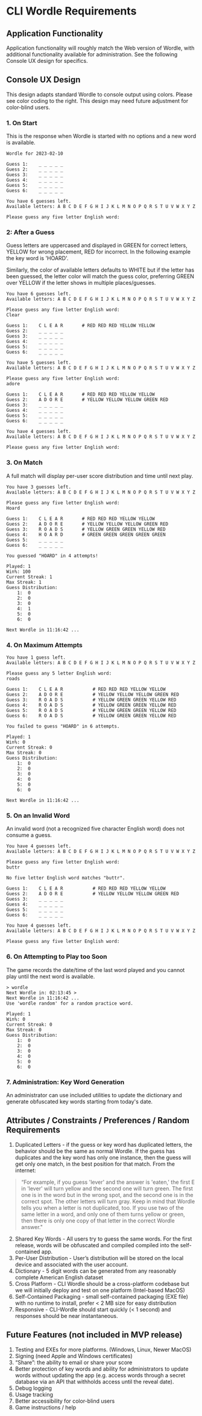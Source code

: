 # CLI Wordle Requirements

## Application Functionality

Application functionality will roughly match the Web version of Wordle, with 
additional functionality available for administration.  See the following Console 
UX design for specifics.

## Console UX Design

This design adapts standard Wordle to console output using colors.  Please
see color coding to the right. This design may need future adjustment for 
color-blind users.  

### 1. On Start

This is the response when Wordle is started with no options and 
a new word is available.

	Wordle for 2023-02-10

	Guess 1:	_ _ _ _ _
	Guess 2:	_ _ _ _ _
	Guess 3:	_ _ _ _ _
	Guess 4:	_ _ _ _ _
	Guess 5:	_ _ _ _ _
	Guess 6:	_ _ _ _ _

	You have 6 guesses left.
	Available letters: A B C D E F G H I J K L M N O P Q R S T U V W X Y Z

	Please guess any five letter English word:

### 2: After a Guess

Guess letters are uppercased and displayed in GREEN for correct letters, 
YELLOW for wrong placement, RED for incorrect.  In the following
example the key word is 'HOARD'.  

Similarly, the color of available letters defaults to WHITE but if the
letter has been guessed, the letter color will match the guess color, 
preferring GREEN over YELLOW if the letter shows in multiple places/guesses.

	You have 6 guesses left.
	Available letters: A B C D E F G H I J K L M N O P Q R S T U V W X Y Z

	Please guess any five letter English word:
	Clear

	Guess 1:	C L E A R		# RED RED RED YELLOW YELLOW
	Guess 2:	_ _ _ _ _           
	Guess 3:	_ _ _ _ _
	Guess 4:	_ _ _ _ _
	Guess 5:	_ _ _ _ _
	Guess 6:	_ _ _ _ _

	You have 5 guesses left.
	Available letters: A B C D E F G H I J K L M N O P Q R S T U V W X Y Z
		
	Please guess any five letter English word:
	adore

	Guess 1:	C L E A R		# RED RED RED YELLOW YELLOW
	Guess 2:	A D O R E		# YELLOW YELLOW YELLOW GREEN RED
	Guess 3:	_ _ _ _ _
	Guess 4:	_ _ _ _ _
	Guess 5:	_ _ _ _ _
	Guess 6:	_ _ _ _ _

	You have 4 guesses left.
	Available letters: A B C D E F G H I J K L M N O P Q R S T U V W X Y Z
			
	Please guess any five letter English word:

### 3. On Match

A full match will display per-user score distribution and time until next play. 

	You have 3 guesses left.
	Available letters: A B C D E F G H I J K L M N O P Q R S T U V W X Y Z
			
	Please guess any five letter English word:
	Hoard

	Guess 1:	C L E A R		# RED RED RED YELLOW YELLOW
	Guess 2:	A D O R E		# YELLOW YELLOW YELLOW GREEN RED
	Guess 3:	R O A D S		# YELLOW GREEN GREEN YELLOW RED
	Guess 4:	H O A R D		# GREEN GREEN GREEN GREEN GREEN
	Guess 5:	_ _ _ _ _
	Guess 6:	_ _ _ _ _

	You guessed "HOARD" in 4 attempts!

	Played: 1
	Win%: 100
	Current Streak: 1
	Max Streak: 1
	Guess Distribution:
		1:	0
		2:	0
		3:	0
		4:	1
		5:	0
		6:	0

	Next Wordle in 11:16:42 ...

### 4. On Maximum Attempts

	You have 1 guess left.
	Available letters: A B C D E F G H I J K L M N O P Q R S T U V W X Y Z
			
	Please guess any 5 letter English word:
	roads

	Guess 1:	C L E A R           # RED RED RED YELLOW YELLOW
	Guess 2:	A D O R E           # YELLOW YELLOW YELLOW GREEN RED
	Guess 3:	R O A D S           # YELLOW GREEN GREEN YELLOW RED
	Guess 4:	R O A D S           # YELLOW GREEN GREEN YELLOW RED
	Guess 5:	R O A D S           # YELLOW GREEN GREEN YELLOW RED
	Guess 6:	R O A D S           # YELLOW GREEN GREEN YELLOW RED

	You failed to guess "HOARD" in 6 attempts.

	Played: 1
	Win%: 0
	Current Streak: 0
	Max Streak: 0
	Guess Distribution:
		1:	0
		2:	0
		3:	0
		4:	0
		5:	0
		6:	0

	Next Wordle in 11:16:42 ...

### 5. On an Invalid Word

An invalid word (not a recognized five character English word) does not consume a guess.

	You have 4 guesses left.
	Available letters: A B C D E F G H I J K L M N O P Q R S T U V W X Y Z
		
	Please guess any five letter English word:
	buttr

	No five letter English word matches "buttr".

	Guess 1:	C L E A R           # RED RED RED YELLOW YELLOW
	Guess 2:	A D O R E           # YELLOW YELLOW YELLOW GREEN RED
	Guess 3:	_ _ _ _ _
	Guess 4:	_ _ _ _ _
	Guess 5:	_ _ _ _ _
	Guess 6:	_ _ _ _ _

	You have 4 guesses left.
	Available letters: A B C D E F G H I J K L M N O P Q R S T U V W X Y Z

	Please guess any five letter English word:


### 6. On Attempting to Play too Soon

The game records the date/time of the last word played and you cannot play until the next word is available.

	> wordle
	Next Wordle in: 02:13:45 >
	Next Wordle in 11:16:42 ...
	Use 'wordle random' for a random practice word.

	Played: 1
	Win%: 0
	Current Streak: 0
	Max Streak: 0
	Guess Distribution:
		1:	0
		2:	0
		3:	0
		4:	0
		5:	0
		6:	0


### 7. Administration: Key Word Generation

An administrator can use included utilities to update the dictionary and generate obfuscated key words 
starting from today's date. 

## Attributes / Constraints / Preferences / Random Requirements

1. Duplicated Letters - if the guess or key word has duplicated letters, the behavior should be the same as normal Wordle.  If the guess has duplicates and the key word has only one instance, then the guess will get only one match, in the best position for that match.  From the internet: 

> “For example, if you guess 'lever' and the answer is 'eaten,' the first E in 'lever' will turn yellow and the second one will turn green. The first one is in the word but in the wrong spot, and the second one is in the correct spot. The other letters will turn gray.  Keep in mind that Wordle tells you when a letter is not duplicated, too. If you use two of the same letter in a word, and only one of them turns yellow or green, then there is only one copy of that letter in the correct Wordle answer."
2. Shared Key Words - All users try to guess the same words.  For the first release, words will be obfuscated and compiled compiled into the self-contained app.
3. Per-User Distribution - User’s distribution will be stored on the local device and associated with the user account.
4. Dictionary - 5 digit words can be generated from any reasonably complete American English dataset
5. Cross Platform - CLI Wordle should be a cross-platform codebase but we will initially deploy and test on 
one platform (Intel-based MacOS)
6. Self-Contained Packaging - small self-contained packaging (EXE file) with no runtime to install, prefer < 2 MB size for easy distribution
7. Responsive - CLI-Wordle should start quickly (< 1 second) and responses should be near instantaneous.

## Future Features (not included in MVP release)
1. Testing and EXEs for more platforms. (Windows, Linux, Newer MacOS)
2. Signing (need Apple and Windows certificates)
3. “Share”:  the ability to email or share your score
4. Better protection of key words and ability for administrators to update words without updating the app 
    (e.g. access words through a secret database via an API that withholds access until the reveal date).
5. Debug logging
6. Usage tracking
7. Better accessibility for color-blind users
8. Game instructions / help

